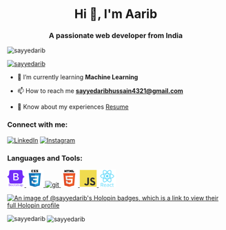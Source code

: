 <h1 align="center">Hi 👋, I'm Aarib</h1>
<h3 align="center">A passionate web developer from India</h3>

<p align="left"> <img src="https://komarev.com/ghpvc/?username=sayyedarib&label=Profile%20views&color=0e75b6&style=flat" alt="sayyedarib" /> </p>

<p align="left"> <a href="https://github.com/ryo-ma/github-profile-trophy"><img src="https://github-profile-trophy.vercel.app/?username=sayyedarib" alt="sayyedarib" /></a> </p>

- 🌱 I’m currently learning **Machine Learning**

- 📫 How to reach me **sayyedaribhussain4321@gmail.com**

- 📄 Know about my experiences [Resume](https://drive.google.com/file/d/1s4MJVij8LcjtN7eYoYycf7hbUnhAtJld/view?usp=sharing)

<h3 align="left">Connect with me:</h3>
<p align="left">
<a href="https://linkedin.com/in/sayyed arib hussain" target="blank"><img align="center" src="https://raw.githubusercontent.com/rahuldkjain/github-profile-readme-generator/master/src/images/icons/Social/linked-in-alt.svg" alt="LinkedIn" height="30" width="40" /></a>
  <a href="https://www.instagram.com/sayyedarib4321/" target="blank"><img align="center" src="https://github.com/rahuldkjain/github-profile-readme-generator/blob/master/src/images/icons/Social/instagram.svg" alt="Instagram" height="30" width="40" /></a>
</p>

<h3 align="left">Languages and Tools:</h3>
<p align="left"> <a href="https://getbootstrap.com" target="_blank" rel="noreferrer"> <img src="https://raw.githubusercontent.com/devicons/devicon/master/icons/bootstrap/bootstrap-plain-wordmark.svg" alt="bootstrap" width="40" height="40"/> </a> <a href="https://www.w3schools.com/css/" target="_blank" rel="noreferrer"> <img src="https://raw.githubusercontent.com/devicons/devicon/master/icons/css3/css3-original-wordmark.svg" alt="css3" width="40" height="40"/> </a> <a href="https://git-scm.com/" target="_blank" rel="noreferrer"> <img src="https://www.vectorlogo.zone/logos/git-scm/git-scm-icon.svg" alt="git" width="40" height="40"/> </a> <a href="https://www.w3.org/html/" target="_blank" rel="noreferrer"> <img src="https://raw.githubusercontent.com/devicons/devicon/master/icons/html5/html5-original-wordmark.svg" alt="html5" width="40" height="40"/> </a> <a href="https://developer.mozilla.org/en-US/docs/Web/JavaScript" target="_blank" rel="noreferrer"> <img src="https://raw.githubusercontent.com/devicons/devicon/master/icons/javascript/javascript-original.svg" alt="javascript" width="40" height="40"/> </a> <a href="https://reactjs.org/" target="_blank" rel="noreferrer"> <img src="https://raw.githubusercontent.com/devicons/devicon/master/icons/react/react-original-wordmark.svg" alt="react" width="40" height="40"/> </a></p>

[![An image of @sayyedarib's Holopin badges, which is a link to view their full Holopin profile](https://holopin.me/sayyedarib)](https://holopin.io/@sayyedarib)

<p><img align="left" src="https://github-readme-stats.vercel.app/api/top-langs?username=sayyedarib&show_icons=true&locale=en&layout=compact" alt="sayyedarib" /></p>

<p>&nbsp;<img align="center" src="https://github-readme-stats.vercel.app/api?username=sayyedarib&show_icons=true&locale=en" alt="sayyedarib" /></p>

